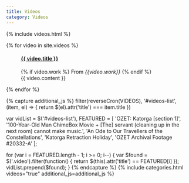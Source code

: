 ```yaml
---
title: Videos
category: Videos
---
```


{% include videos.html %}

<div id="videos-list">
  {% for video in site.videos %}
  <figure class="row video" title="{{video.title}}">
    <div class="vid-thumb col-sm-6 col-xs-12" data-video="https://www.youtube.com/embed/{{ video.videoid }}">
      <div style="background-image: url(https://i.ytimg.com/vi/{{ video.videoid }}/hqdefault.jpg)"></div>
    </div>
    <figcaption class="col-sm-6">
      <h4><a href="https://youtu.be/{{video.videoid}}">{{ video.title }}</a></h4>
      {% if video.work %}
      <span>From <em>{{video.work}}</em></span>
      {% endif %}
      <div class="caption">
      {{ video.content }}
      </div>
      </figcaption>
  </figure>
  {% endfor %}
</div>


{% capture additional_js %}
  filter(reverseCron(VIDEOS), '#videos-list', (item, el) => {
    return $(el).attr('title') === item.title
  })

  var vidList = $('#videos-list'),
      FEATURED = [
        'OZET: Katorga [section 1]',
        '100-Year-Old Man ChimeBox Movie + [The] servant (cleaning up in the next room) cannot make music.',
        'An Ode to Our Travellers of the Constellations',
        'Katorga Retraction Holiday',
        'OZET Archival Footage #20332-A'
      ];

  for (var i = FEATURED.length - 1; i >= 0; i--) {
    var $found = $('.video').filter(function() {
      return $(this).attr('title') == FEATURED[i]
    });
    vidList.prepend($found);
  }
{% endcapture %}
{% include categories.html videos="true" additional_js=additional_js %}
